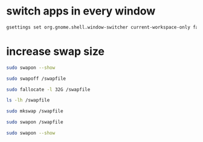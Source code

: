 # switch apps in every window
```bash
gsettings set org.gnome.shell.window-switcher current-workspace-only false
```
# increase swap size
```bash
sudo swapon --show
```
```bash
sudo swapoff /swapfile
```
```bash
sudo fallocate -l 32G /swapfile
```
```bash
ls -lh /swapfile
```
```bash
sudo mkswap /swapfile
```
```bash
sudo swapon /swapfile
```
```bash
sudo swapon --show
```
